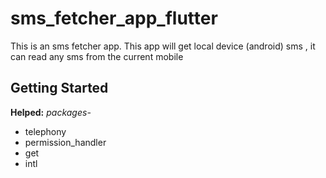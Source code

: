 # sms_fetcher_app_flutter

This is an sms fetcher app. This app will get local device (android) sms , it can read any sms from the 
current mobile

## Getting Started

**Helped:**
_packages-_ 
* telephony
* permission_handler
* get
* intl
